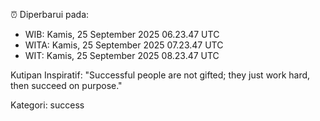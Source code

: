⏰ Diperbarui pada:
- WIB: Kamis, 25 September 2025 06.23.47 UTC
- WITA: Kamis, 25 September 2025 07.23.47 UTC
- WIT: Kamis, 25 September 2025 08.23.47 UTC

Kutipan Inspiratif:
"Successful people are not gifted; they just work hard, then succeed on purpose."


Kategori: success

